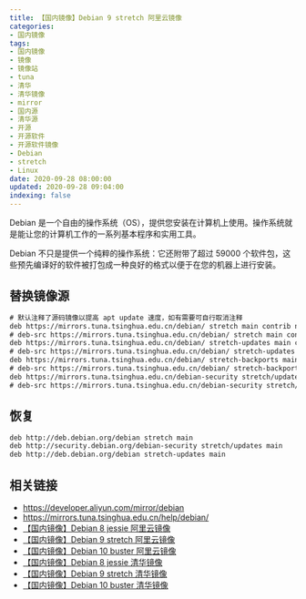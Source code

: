 ```yaml
---
title: 【国内镜像】Debian 9 stretch 阿里云镜像
categories:
- 国内镜像
tags:
- 国内镜像
- 镜像
- 镜像站
- tuna
- 清华
- 清华镜像
- mirror
- 国内源
- 清华源
- 开源
- 开源软件
- 开源软件镜像
- Debian
- stretch
- Linux
date: 2020-09-28 08:00:00
updated: 2020-09-28 09:04:00
indexing: false
---
```


Debian 是一个自由的操作系统（OS），提供您安装在计算机上使用。操作系统就是能让您的计算机工作的一系列基本程序和实用工具。

Debian 不只是提供一个纯粹的操作系统：它还附带了超过 59000 个软件包，这些预先编译好的软件被打包成一种良好的格式以便于在您的机器上进行安装。

## 替换镜像源

```txt /etc/apt/sources.list
# 默认注释了源码镜像以提高 apt update 速度，如有需要可自行取消注释
deb https://mirrors.tuna.tsinghua.edu.cn/debian/ stretch main contrib non-free
# deb-src https://mirrors.tuna.tsinghua.edu.cn/debian/ stretch main contrib non-free
deb https://mirrors.tuna.tsinghua.edu.cn/debian/ stretch-updates main contrib non-free
# deb-src https://mirrors.tuna.tsinghua.edu.cn/debian/ stretch-updates main contrib non-free
deb https://mirrors.tuna.tsinghua.edu.cn/debian/ stretch-backports main contrib non-free
# deb-src https://mirrors.tuna.tsinghua.edu.cn/debian/ stretch-backports main contrib non-free
deb https://mirrors.tuna.tsinghua.edu.cn/debian-security stretch/updates main contrib non-free
# deb-src https://mirrors.tuna.tsinghua.edu.cn/debian-security stretch/updates main contrib non-free
```

<!-- more -->

## 恢复

```txt /etc/apt/sources.list
deb http://deb.debian.org/debian stretch main
deb http://security.debian.org/debian-security stretch/updates main
deb http://deb.debian.org/debian stretch-updates main
```

## 相关链接

- https://developer.aliyun.com/mirror/debian
- https://mirrors.tuna.tsinghua.edu.cn/help/debian/
- [【国内镜像】Debian 8 jessie 阿里云镜像](/mirror/debian-8-jessie-aliyun-mirror/)
- [【国内镜像】Debian 9 stretch 阿里云镜像](/mirror/debian-9-stretch-aliyun-mirror/)
- [【国内镜像】Debian 10 buster 阿里云镜像](/mirror/debian-10-buster-aliyun-mirror/)
- [【国内镜像】Debian 8 jessie 清华镜像](/mirror/debian-8-jessie-tuna-mirror/)
- [【国内镜像】Debian 9 stretch 清华镜像](/mirror/debian-9-stretch-tuna-mirror/)
- [【国内镜像】Debian 10 buster 清华镜像](/mirror/debian-10-buster-tuna-mirror/)
